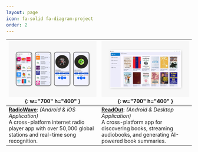```yaml
---
layout: page
icon: fa-solid fa-diagram-project
order: 2
---
```


|![RadioWave](/assets/img/projects/radio-wave.png){: w="700" h="400" } | ![ReadOut](/assets/img/projects/read-out.png){: w="700" h="400" } |
|----------------------|--------------------------|
|[**RadioWave**](https://github.com/OneDroid/RadioWave): <em>(Android & iOS Application)</em> <br> A cross-platform internet radio player app with over 50,000 global stations and real-time song recognition.|[**ReadOut**](https://github.com/tawhidmonowar/ReadOut): <em>(Android & Desktop Application)</em> <br> A cross-platform app for discovering books, streaming audiobooks, and generating AI-powered book summaries.|
